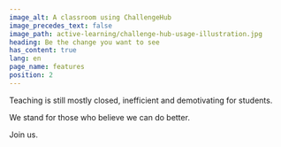 ```yaml
---
image_alt: A classroom using ChallengeHub
image_precedes_text: false
image_path: active-learning/challenge-hub-usage-illustration.jpg
heading: Be the change you want to see
has_content: true
lang: en
page_name: features
position: 2
---
```

Teaching is still mostly closed, inefficient and demotivating for students.

We stand for those who believe we can do better.

Join us.
